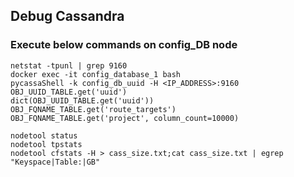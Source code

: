 ## Debug Cassandra 
### Execute below commands on config_DB node

```
netstat -tpunl | grep 9160
docker exec -it config_database_1 bash
pycassaShell -k config_db_uuid -H <IP_ADDRESS>:9160
OBJ_UUID_TABLE.get('uuid')
dict(OBJ_UUID_TABLE.get('uuid'))
OBJ_FQNAME_TABLE.get('route_targets')
OBJ_FQNAME_TABLE.get('project', column_count=10000)
```

```
nodetool status
nodetool tpstats
nodetool cfstats -H > cass_size.txt;cat cass_size.txt | egrep "Keyspace|Table:|GB"
```
